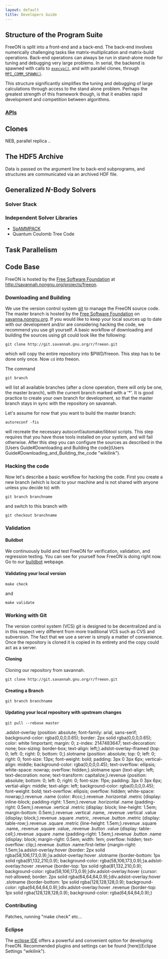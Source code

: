 ```yaml
---
layout: default
title: Developers Guide
---
```


Structure of the Program Suite
------------------------------

FreeON is split into a front-end and a back-end. The back-end involves numerically challenging tasks like matrix-multiplication and matrix-build operations. Back-end operations can always be run in stand-alone mode for tuning and debugging very large problems. In serial, the backend is spawned with calls to [`execvp()`](http://linux.die.net/man/3/execvp), and with parallel clones, through [`MPI_COMM_SPAWN()`](http://linux.die.net/man/3/mpi_comm_spawn).

This structure significantly simplifies the tuning and debugging of large calculations through access to the stand alone problem. Perhaps the greatest strength of this framework though, is that it enables rapid development and competition between algorithms.

### [APIs](APIs "wikilink")

Clones
------

NEB, parallel replica ..

The HDF5 Archive
----------------

Data is passed on the argument line to back-end subprograms, and structures are communicated via an archived HDF file.

Generalized *N*-Body Solvers
----------------------------

### Solver Stack

### Independent Solver Libraries

-   [SpAMMPACK](SpAMMPACK "wikilink")
-   Quantum Coulomb Tree Code

Task Parallelism
----------------

Code Base
---------

FreeON is hosted by the [Free Software Foundation](http://www.fsf.org/) at [<http://savannah.nongnu.org/projects/freeon>](http://savannah.nongnu.org/projects/freeon).

### Downloading and Building

We use the version control system [git](http://git-scm.com) to manage the FreeON source code. The master branch is hosted by the [Free Software Foundation](http://fsf.org) on [savanna.nongnu.org](http://savannah.nongnu.org/projects/freeon). If you would like to keep your local sources up to date with our development and/or are considering hacking the code, we recommend you use git yourself. A basic workflow of downloading and building the sources using git could look like the following:

    git clone http://git.savannah.gnu.org/r/freeon.git

which will copy the entire repository into \$PWD/freeon. This step has to be done only once. Now `cd` into freeon.

The command

    git branch

will list all available branches (after a clone operation, there will only be one, the master branch), with the current branch marked with a '\*'. It is good practice to create your own branch for development, so that the master branch stays in sync with the repository on savannah.

Let's assume for now that you want to build the master branch:

    autoreconf -fis

will recreate the necessary autoconf/automake/libtool scripts. This step requires that you have those tools installed on your system, and will fail otherwise. After this step you can configure the sources as described in the [Users Guide\#Downloading and Building the code](Users Guide#Downloading_and_Building_the_code "wikilink").

### Hacking the code

Now let's describe a basic workflow for hacking the code. First you create a new branch (which is local to your machine and is not shared with anyone unless you decide to) with

    git branch branchname

and switch to this branch with

    git checkout branchname

### Validation

#### Buildbot

We continuously build and test FreeON for verification, validation, and regression testing. You can see for yourself how FreeON is doing right now. Go to our [buildbot](http://www.freeon.org:8010) webpage.

#### Validating your local version

    make check

and

    make validate

### Working with Git

The version control system (VCS) git is designed to be decentralized and is in this respect very different from more traditional VCS such as CVS and subversion. The fact that we use a server is simply a matter of convenience. Once the repository is cloned it is copied in its entirety and the copy could act as a server.

#### Cloning

Cloning our repository from savannah.

    git clone http://git.savannah.gnu.org/r/freeon.git

#### Creating a Branch

    git branch branchname

#### Updating your local repository with upstream changes

    git pull --rebase master

.adslot-overlay {position: absolute; font-family: arial, sans-serif; background-color: rgba(0,0,0,0.65); border: 2px solid rgba(0,0,0,0.65); color: white !important; margin: 0; z-index: 2147483647; text-decoration: none; box-sizing: border-box; text-align: left;}.adslot-overlay-iframed {top: 0; left: 0; right: 0; bottom: 0;}.slotname {position: absolute; top: 0; left: 0; right: 0; font-size: 13px; font-weight: bold; padding: 3px 0 3px 6px; vertical-align: middle; background-color: rgba(0,0,0,0.45); text-overflow: ellipsis; white-space: nowrap; overflow: hidden;}.slotname span {text-align: left; text-decoration: none; text-transform: capitalize;}.revenue {position: absolute; bottom: 0; left: 0; right: 0; font-size: 11px; padding: 3px 0 3px 6px; vertial-align: middle; text-align: left; background-color: rgba(0,0,0,0.45); font-weight: bold; text-overflow: ellipsis; overflow: hidden; white-space: nowrap;}.revenue .name {color: \#ccc;}.revenue .horizontal .metric {display: inline-block; padding-right: 1.5em;}.revenue .horizontal .name {padding-right: 0.5em;}.revenue .vertical .metric {display: block; line-height: 1.5em; margin-bottom: 0.5em;}.revenue .vertical .name, .revenue .vertical .value {display: block;}.revenue .square .metric, .revenue .button .metric {display: table-row;}.revenue .square .metric {line-height: 1.5em;}.revenue .square .name, .revenue .square .value, .revenue .button .value {display: table-cell;}.revenue .square .name {padding-right: 1.5em;}.revenue .button .name {display: block; margin-right: 0.5em; width: 1em; overflow: hidden; text-overflow: clip;}.revenue .button .name:first-letter {margin-right: 1.5em;}a.adslot-overlay:hover {border: 2px solid rgba(58,106,173,0.9);}a.adslot-overlay:hover .slotname {border-bottom: 1px solid rgba(81,132,210,0.9); background-color: rgba(58,106,173,0.9);}a.adslot-overlay:hover .revenue {border-top: 1px solid rgba(81,132,210,0.9); background-color: rgba(58,106,173,0.9);}div.adslot-overlay:hover {cursor: not-allowed; border: 2px solid rgba(64,64,64,0.9);}div.adslot-overlay:hover .slotname {border-bottom: 1px solid rgba(128,128,128,0.9); background-color: rgba(64,64,64,0.9);}div.adslot-overlay:hover .revenue {border-top: 1px solid rgba(128,128,128,0.9); background-color: rgba(64,64,64,0.9);}

### Contributing

Patches, running "make check" etc...

### Eclipse

The [eclipse IDE](http://www.eclipse.org/) offers a powerful and convenient option for developing FreeON. Recommended plugins and settings can be found [here](Eclipse Settings "wikilink").
